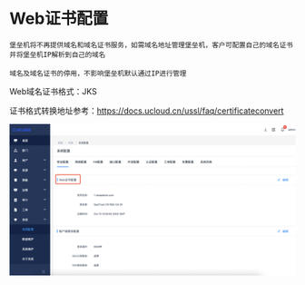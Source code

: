 # Web证书配置

    堡垒机将不再提供域名和域名证书服务，如需域名地址管理堡垒机，客户可配置自己的域名证书并将堡垒机IP解析到自己的域名

    域名及域名证书的停用，不影响堡垒机默认通过IP进行管理

Web域名证书格式：JKS

证书格式转换地址参考：https://docs.ucloud.cn/ussl/faq/certificateconvert
 
![](/images/faq_super/ssl.png)
